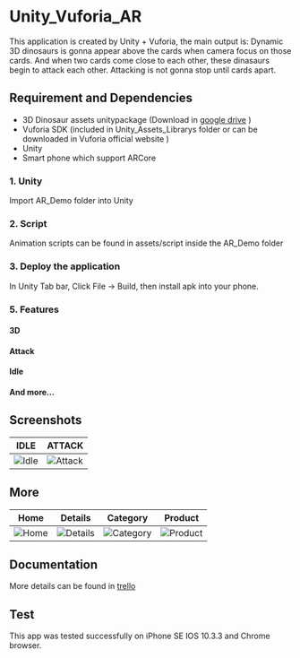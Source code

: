 # Unity_Vuforia_AR

This application is created by Unity + Vuforia, the main output is: Dynamic 3D dinosaurs is gonna appear above the cards when camera focus on those cards.
And when two cards come close to each other, these dinasaurs begin to attack each other. Attacking is not gonna stop until cards apart.

## Requirement and Dependencies
- 3D Dinosaur assets unitypackage (Download in [google drive](https://drive.google.com/file/d/1qJdX75XvQNxZoT5Nv2TTWU8urx_dT5qb/view?usp=sharing) )
- Vuforia SDK (included in Unity_Assets_Librarys folder or can be downloaded in Vuforia official website )
- Unity
- Smart phone which support ARCore

### 1. Unity
Import AR_Demo folder into Unity
### 2. Script
Animation scripts can be found in assets/script inside the AR_Demo folder
### 3. Deploy the application
In Unity Tab bar, Click File -> Build, then install apk into your phone. 

### 5. Features
#### 3D  
#### Attack
#### Idle
#### And more...

## Screenshots
|                    IDLE                     |                  ATTACK               |     
| ------------------------------------------- |--------------------------------------------|
|![Idle](https://i.imgur.com/tHmAGzO.gif)    |![Attack](https://imgur.com/ttFRFZb)     

## More
|                    Home                     |                  Details                   |                  Category               |                  Product               |      
| ------------------------------------------- |--------------------------------------------|-----------------------------------------|-----------------------------------------|
|![Home](https://i.imgur.com/FFeesdD.png)     |![Details](https://i.imgur.com/GgcDsuk.png) |![Category](https://i.imgur.com/Vg5eQXN.png)|![Product](https://i.imgur.com/vf0Wo3L.png)|


## Documentation
More details can be found in [trello](https://trello.com/b/t4OQWk48/team-blank)

## Test
This app was tested successfully on iPhone SE IOS 10.3.3 and Chrome browser.



